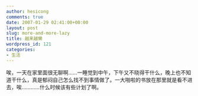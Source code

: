 ```yaml
---
author: hesicong
comments: true
date: 2007-01-29 02:41:00+00:00
layout: post
slug: more-and-more-lazy
title: 越来越懒
wordpress_id: 121
categories:
- 生活
---
```


唉，一天在家里面很无聊啊……一睡觉到中午，下午又不晓得干什么，晚上也不知道干什么，真是郁闷自己怎么找不到事情做了。一大啪啦的书放在那里就是看不进去，唉…………什么时候该有些计划了啊。
